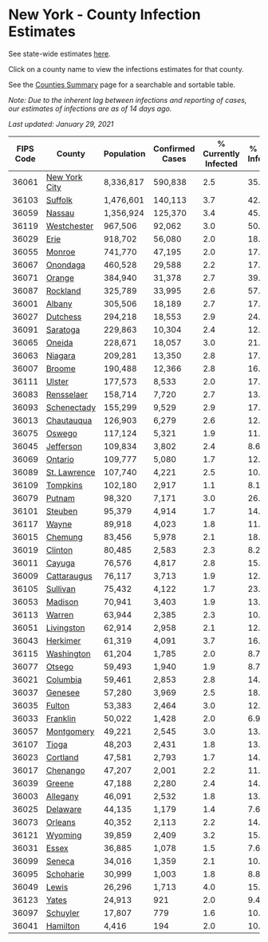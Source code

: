 # New York - County Infection Estimates

See state-wide estimates [here](/infections/us-ny).

Click on a county name to view the infections estimates for that county.

See the [Counties Summary](/infections/summary-counties) page for a searchable and sortable table.

*Note: Due to the inherent lag between infections and reporting of cases, our estimates of infections are as of 14 days ago.*

*Last updated: January 29, 2021*

|   FIPS Code |                         County |   Population |   Confirmed Cases |   % Currently Infected |   % Total Infected |
|-------------|--------------------------------|--------------|-------------------|------------------------|--------------------|
|       36061 | [New York City](new-york-city) |    8,336,817 |           590,838 |                    2.5 |               35.7 |
|       36103 |             [Suffolk](suffolk) |    1,476,601 |           140,113 |                    3.7 |               42.9 |
|       36059 |               [Nassau](nassau) |    1,356,924 |           125,370 |                    3.4 |               45.6 |
|       36119 |     [Westchester](westchester) |      967,506 |            92,062 |                    3.0 |               50.0 |
|       36029 |                   [Erie](erie) |      918,702 |            56,080 |                    2.0 |               18.0 |
|       36055 |               [Monroe](monroe) |      741,770 |            47,195 |                    2.0 |               17.3 |
|       36067 |           [Onondaga](onondaga) |      460,528 |            29,588 |                    2.2 |               17.6 |
|       36071 |               [Orange](orange) |      384,940 |            31,378 |                    2.7 |               39.1 |
|       36087 |           [Rockland](rockland) |      325,789 |            33,995 |                    2.6 |               57.0 |
|       36001 |               [Albany](albany) |      305,506 |            18,189 |                    2.7 |               17.4 |
|       36027 |           [Dutchess](dutchess) |      294,218 |            18,553 |                    2.9 |               24.0 |
|       36091 |           [Saratoga](saratoga) |      229,863 |            10,304 |                    2.4 |               12.1 |
|       36065 |               [Oneida](oneida) |      228,671 |            18,057 |                    3.0 |               21.1 |
|       36063 |             [Niagara](niagara) |      209,281 |            13,350 |                    2.8 |               17.3 |
|       36007 |               [Broome](broome) |      190,488 |            12,366 |                    2.8 |               16.8 |
|       36111 |               [Ulster](ulster) |      177,573 |             8,533 |                    2.0 |               17.6 |
|       36083 |       [Rensselaer](rensselaer) |      158,714 |             7,720 |                    2.7 |               13.2 |
|       36093 |     [Schenectady](schenectady) |      155,299 |             9,529 |                    2.9 |               17.3 |
|       36013 |       [Chautauqua](chautauqua) |      126,903 |             6,279 |                    2.6 |               12.0 |
|       36075 |               [Oswego](oswego) |      117,124 |             5,321 |                    1.9 |               11.4 |
|       36045 |         [Jefferson](jefferson) |      109,834 |             3,802 |                    2.4 |                8.6 |
|       36069 |             [Ontario](ontario) |      109,777 |             5,080 |                    1.7 |               12.0 |
|       36089 |   [St. Lawrence](st.-lawrence) |      107,740 |             4,221 |                    2.5 |               10.5 |
|       36109 |           [Tompkins](tompkins) |      102,180 |             2,917 |                    1.1 |                8.1 |
|       36079 |               [Putnam](putnam) |       98,320 |             7,171 |                    3.0 |               26.0 |
|       36101 |             [Steuben](steuben) |       95,379 |             4,914 |                    1.7 |               14.2 |
|       36117 |                 [Wayne](wayne) |       89,918 |             4,023 |                    1.8 |               11.5 |
|       36015 |             [Chemung](chemung) |       83,456 |             5,978 |                    2.1 |               18.1 |
|       36019 |             [Clinton](clinton) |       80,485 |             2,583 |                    2.3 |                8.2 |
|       36011 |               [Cayuga](cayuga) |       76,576 |             4,817 |                    2.8 |               15.7 |
|       36009 |     [Cattaraugus](cattaraugus) |       76,117 |             3,713 |                    1.9 |               12.2 |
|       36105 |           [Sullivan](sullivan) |       75,432 |             4,122 |                    1.7 |               23.1 |
|       36053 |             [Madison](madison) |       70,941 |             3,403 |                    1.9 |               13.9 |
|       36113 |               [Warren](warren) |       63,944 |             2,385 |                    2.3 |               10.9 |
|       36051 |       [Livingston](livingston) |       62,914 |             2,958 |                    2.1 |               12.3 |
|       36043 |           [Herkimer](herkimer) |       61,319 |             4,091 |                    3.7 |               16.9 |
|       36115 |       [Washington](washington) |       61,204 |             1,785 |                    2.0 |                8.7 |
|       36077 |               [Otsego](otsego) |       59,493 |             1,940 |                    1.9 |                8.7 |
|       36021 |           [Columbia](columbia) |       59,461 |             2,853 |                    2.8 |               14.6 |
|       36037 |             [Genesee](genesee) |       57,280 |             3,969 |                    2.5 |               18.8 |
|       36035 |               [Fulton](fulton) |       53,383 |             2,464 |                    3.0 |               12.2 |
|       36033 |           [Franklin](franklin) |       50,022 |             1,428 |                    2.0 |                6.9 |
|       36057 |       [Montgomery](montgomery) |       49,221 |             2,545 |                    3.0 |               13.2 |
|       36107 |                 [Tioga](tioga) |       48,203 |             2,431 |                    1.8 |               13.2 |
|       36023 |           [Cortland](cortland) |       47,581 |             2,793 |                    1.7 |               14.7 |
|       36017 |           [Chenango](chenango) |       47,207 |             2,001 |                    2.2 |               11.9 |
|       36039 |               [Greene](greene) |       47,188 |             2,280 |                    2.4 |               14.1 |
|       36003 |           [Allegany](allegany) |       46,091 |             2,532 |                    1.8 |               13.8 |
|       36025 |           [Delaware](delaware) |       44,135 |             1,179 |                    1.4 |                7.6 |
|       36073 |             [Orleans](orleans) |       40,352 |             2,113 |                    2.2 |               14.6 |
|       36121 |             [Wyoming](wyoming) |       39,859 |             2,409 |                    3.2 |               15.8 |
|       36031 |                 [Essex](essex) |       36,885 |             1,078 |                    1.5 |                7.6 |
|       36099 |               [Seneca](seneca) |       34,016 |             1,359 |                    2.1 |               10.5 |
|       36095 |         [Schoharie](schoharie) |       30,999 |             1,003 |                    1.8 |                8.8 |
|       36049 |                 [Lewis](lewis) |       26,296 |             1,713 |                    4.0 |               15.8 |
|       36123 |                 [Yates](yates) |       24,913 |               921 |                    2.0 |                9.4 |
|       36097 |           [Schuyler](schuyler) |       17,807 |               779 |                    1.6 |               10.9 |
|       36041 |           [Hamilton](hamilton) |        4,416 |               194 |                    2.0 |               10.3 |